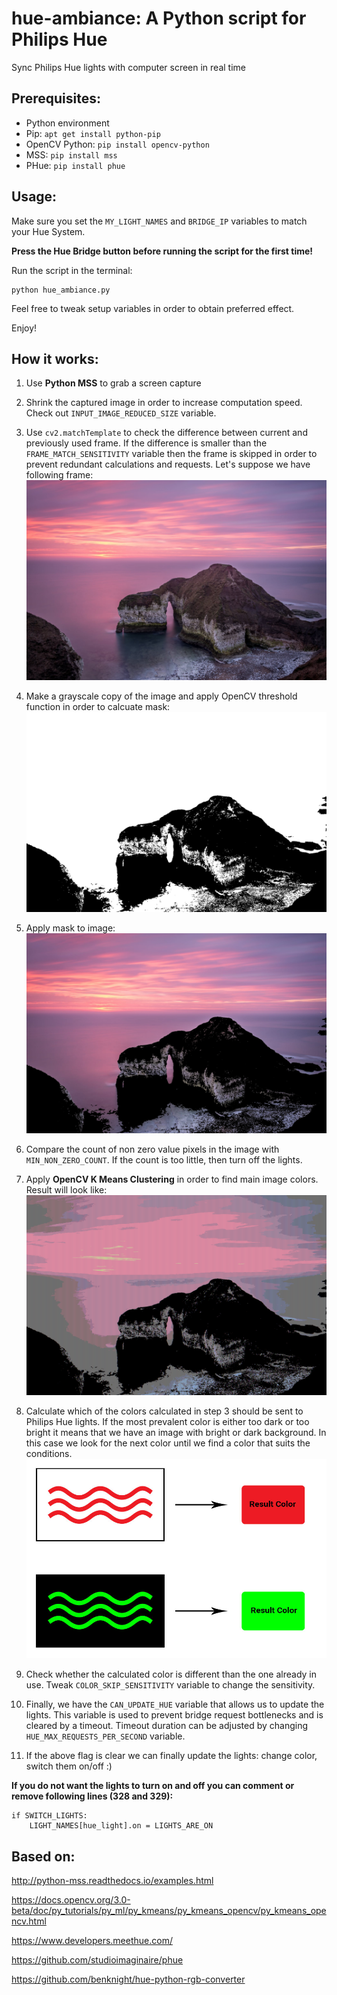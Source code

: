 # hue-ambiance: A Python script for Philips Hue
Sync Philips Hue lights with computer screen in real time

## Prerequisites:
- Python environment
- Pip: ```apt get install python-pip```
- OpenCV Python: ```pip install opencv-python```
- MSS: ```pip install mss```
- PHue: ```pip install phue```

## Usage:

Make sure you set the ```MY_LIGHT_NAMES``` and ```BRIDGE_IP``` variables to match your Hue System.

**Press the Hue Bridge button before running the script for the first time!**

Run the script in the terminal: 

```
python hue_ambiance.py
```

Feel free to tweak setup variables in order to obtain preferred effect.

Enjoy!


## How it works:

1) Use **Python MSS** to grab a screen capture

2) Shrink the captured image in order to increase computation speed. Check out ```INPUT_IMAGE_REDUCED_SIZE``` variable.

3) Use ```cv2.matchTemplate``` to check the difference between current and previously used frame. If the difference is smaller than the ```FRAME_MATCH_SENSITIVITY``` variable then the frame is skipped in order to prevent redundant calculations and requests.
Let's suppose we have following frame:
![example](example/test_image.jpg)

4) Make a grayscale copy of the image and apply OpenCV threshold function in order to calcuate mask:
![mask](example/mask.png)

5) Apply mask to image:
![masked_image](example/masked_image.jpg)

6) Compare the count of non zero value pixels in the image with ```MIN_NON_ZERO_COUNT```.
If the count is too little, then turn off the lights.

3) Apply **OpenCV K Means Clustering** in order to find main image colors.
Result will look like:
![result](example/image_after_kmeans.png)

4) Calculate which of the colors calculated in step 3 should be sent to Philips Hue lights.
If the most prevalent color is either too dark or too bright it means that we have an image with bright or dark background. In this case we look for the next color until we find a color that suits the conditions.
![dark_bright_background](example/dark_or_bright_background.jpg)

5) Check whether the calculated color is different than the one already in use. Tweak ```COLOR_SKIP_SENSITIVITY``` variable to change the sensitivity.

6) Finally, we have the ```CAN_UPDATE_HUE``` variable that allows us to update the lights. This variable is used to prevent bridge request bottlenecks and is cleared by a timeout. Timeout duration can be adjusted by changing ```HUE_MAX_REQUESTS_PER_SECOND``` variable.

7) If the above flag is clear we can finally update the lights: change color, switch them on/off :)

**If you do not want the lights to turn on and off you can comment or remove following lines (328 and 329):**
```
if SWITCH_LIGHTS:
    LIGHT_NAMES[hue_light].on = LIGHTS_ARE_ON
```   

## Based on:

http://python-mss.readthedocs.io/examples.html

https://docs.opencv.org/3.0-beta/doc/py_tutorials/py_ml/py_kmeans/py_kmeans_opencv/py_kmeans_opencv.html

https://www.developers.meethue.com/

https://github.com/studioimaginaire/phue

https://github.com/benknight/hue-python-rgb-converter

